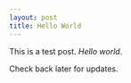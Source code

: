 ```yaml
---
layout: post
title: Hello World
---
```


This is a test post.  _Hello world_.  

Check back later for updates.  
